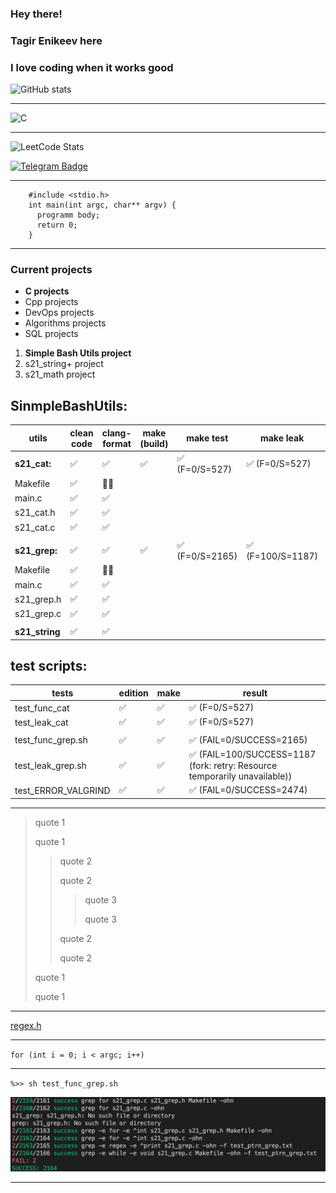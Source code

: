 <!--### Hi there 👋-->

<!--
**enikeevtg/enikeevtg** is a ✨ _special_ ✨ repository because its `README.md` (this file) appears on your GitHub profile.

Here are some ideas to get you started:

- 🔭 I’m currently working on ...
- 🌱 I’m currently learning ...
- 👯 I’m looking to collaborate on ...
- 🤔 I’m looking for help with ...
- 💬 Ask me about ...
- 📫 How to reach me: ...
- 😄 Pronouns: ...
- ⚡ Fun fact: ...
-->

### Hey there!
### Tagir Enikeev here
  
### I love coding when it works good

![GitHub stats](https://github-readme-stats.vercel.app/api?username=enikeevtg&show_icons=true&hide=contribs,prs&cache_seconds=86400&theme=darcula)
***
![C](https://img.shields.io/badge/-1E7775?style=for-the-badge&logo=C&logoColor=6296CC)
***
![LeetCode Stats](https://leetcard.jacoblin.cool/TagirEnikeev?theme=light)

[![Telegram Badge](https://img.shields.io/badge/-Telegram-blue?style=flat-square&logo=Telegram&logoColor=white&link=https://t.me/enikeev_tg)](https://t.me/enikeev_tg)
***
        #include <stdio.h>
        int main(int argc, char** argv) {
          programm body;
          return 0;
        }
***
### Current projects
* __C projects__
* Cpp projects
* DevOps projects
* Algorithms projects
* SQL projects

1. __Simple Bash Utils project__
2. s21_string+ project
3. s21_math project

## SinmpleBashUtils:

|   utils        |  clean code  |  clang-format  |  make (build)  |   make test  |   make leak          |  make valgrind     |  miniverter  |
|----------------|--------------|----------------|----------------|--------------|----------------------|--------------------|--------------|
| **s21_cat:**   |      ✅      |        ✅       |       ✅       |  ✅ (F=0/S=527) |  ✅  (F=0/S=527)   |          🙅‍♂️        |    ✅ ✅ ✅   |
| Makefile       |      ✅      |        🙅‍♂️       |                |              |                      |                    |              |
| main.c         |      ✅      |        ✅       |                |              |                      |                    |              |
| s21_cat.h      |      ✅      |        ✅       |                |              |                      |                    |              |
| s21_cat.c      |      ✅      |        ✅       |                |              |                      |                    |              |
|                |              |                |                |              |                      |                     |              |
| **s21_grep:**  |      ✅      |       ✅        |       ✅       |  ✅ (F=0/S=2165)  |  ✅  (F=100/S=1187) |  ✅  (F=0/S=2474) |   ✅ ✅ ✅   |
| Makefile       |      ✅      |       🙅‍♂️        |                |              |                      |                     |              |
| main.c         |      ✅      |       ✅        |                |              |                      |                     |              |
| s21_grep.h     |      ✅      |       ✅        |                |              |                      |                     |              |
| s21_grep.c     |      ✅      |       ✅        |                |              |                      |                     |              |
|                |             |                 |                |              |                      |                     |              |
| **s21_string** |      ✅      |       ✅        |                |              |                      |                     |              |

## test scripts:

| tests               |  edition | make <target> |         result          |
|---------------------|----------|---------------|-------------------------|
| test_func_cat       |    ✅    |      ✅        |  ✅ (F=0/S=527)         |
| test_leak_cat       |    ✅    |      ✅        |  ✅ (F=0/S=527)         |
|                     |          |               |                         |
| test_func_grep.sh   |   ✅     |      ✅        | ✅ (FAIL=0/SUCCESS=2165) |
| test_leak_grep.sh   |   ✅     |      ✅        | ✅ (FAIL=100/SUCCESS=1187 (fork: retry: Resource temporarily unavailable)) |
| test_ERROR_VALGRIND |   ✅     |      ✅        | ✅ (FAIL=0/SUCCESS=2474) |

***
> quote 1
>
> quote 1
>
>> quote 2
>>
>> quote 2
>>>
>>> quote 3
>>>
>>> quote 3
>>
>> quote 2
>>
>> quote 2
>
> quote 1
>
> quote 1

***
[regex.h](https://ru.manpages.org/regfree/3 "rus manual for regex.h library")
***
``for (int i = 0; i < argc; i++)``
***
`%>> sh test_func_grep.sh`

![test results sreenshot](test_results.png)
***


